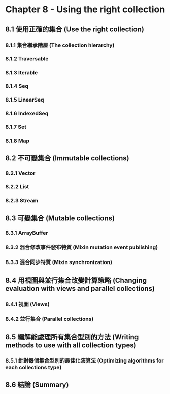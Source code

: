 # Chapter 8 - Using the right collection

## 8.1 使用正確的集合 (Use the right collection)
### 8.1.1 集合繼承階層 (The collection hierarchy)
### 8.1.2 Traversable
### 8.1.3 Iterable
### 8.1.4 Seq
### 8.1.5 LinearSeq
### 8.1.6 IndexedSeq
### 8.1.7 Set
### 8.1.8 Map

## 8.2 不可變集合 (Immutable collections)
### 8.2.1 Vector
### 8.2.2 List
### 8.2.3 Stream

## 8.3 可變集合 (Mutable collections)
### 8.3.1 ArrayBuffer
### 8.3.2 混合修改事件發布特質 (Mixin mutation event publishing)
### 8.3.3 混合同步特質 (Mixin synchronization)

## 8.4 用視圖與並行集合改變計算策略 (Changing evaluation with views and parallel collections)
### 8.4.1 視圖 (Views)
### 8.4.2 並行集合 (Parallel collections)

## 8.5 編解能處理所有集合型別的方法 (Writing methods to use with all collection types)
### 8.5.1 針對每個集合型別的最佳化演算法 (Optimizing algorithms for each collections type)

## 8.6 結論 (Summary)
